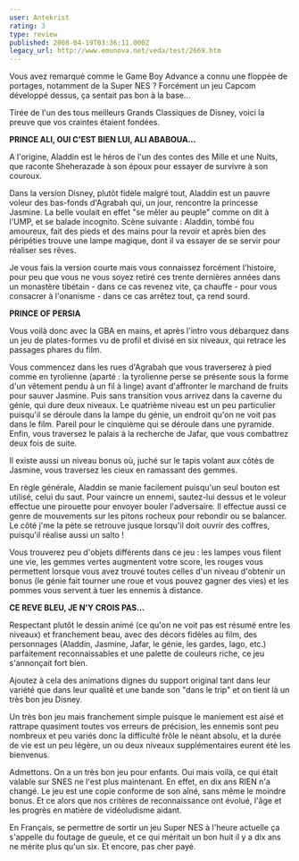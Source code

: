 ```yaml
---
user: Antekrist
rating: 3
type: review
published: 2008-04-19T03:36:11.000Z
legacy_url: http://www.emunova.net/veda/test/2669.htm
---
```

Vous avez remarqué comme le Game Boy Advance a connu une floppée de portages, notamment de la Super NES ? Forcément un jeu Capcom développé dessus, ça sentait pas bon à la base...  

Tirée de l'un des tous meilleurs Grands Classiques de Disney, voici la preuve que vos craintes étaient fondées.  

  

**PRINCE ALI, OUI C'EST BIEN LUI, ALI ABABOUA...**  

A l'origine, Aladdin est le héros de l'un des contes des Mille et une Nuits, que raconte Sheherazade à son époux pour essayer de survivre à son couroux.  

Dans la version Disney, plutôt fidèle malgré tout, Aladdin est un pauvre voleur des bas-fonds d'Agrabah qui, un jour, rencontre la princesse Jasmine. La belle voulait en effet "se mêler au peuple" comme on dit à l'UMP, et se balade incognito. Scène suivante : Aladdin, tombé fou amoureux, fait des pieds et des mains pour la revoir et après bien des péripéties trouve une lampe magique, dont il va essayer de se servir pour réaliser ses rêves.  

Je vous fais la version courte mais vous connaissez forcément l'histoire, pour peu que vous ne vous soyez retiré ces trente dernières années dans un monastère tibétain - dans ce cas revenez vite, ça chauffe - pour vous consacrer à l'onanisme - dans ce cas arrêtez tout, ça rend sourd.  

  

**PRINCE OF PERSIA**  

Vous voilà donc avec la GBA en mains, et après l'intro vous débarquez dans un jeu de plates-formes vu de profil et divisé en six niveaux, qui retrace les passages phares du film.  

Vous commencez dans les rues d'Agrabah que vous traverserez à pied comme en tyrolienne (aparté : la tyrolienne perse se présente sous la forme d'un vêtement pendu à un fil à linge) avant d'affronter le marchand de fruits pour sauver Jasmine. Puis sans transition vous arrivez dans la caverne du génie, qui dure deux niveaux. Le quatrième niveau est un peu particulier puisqu'il se déroule dans la lampe du génie, un endroit qu'on ne voit pas dans le film. Pareil pour le cinquième qui se déroule dans une pyramide. Enfin, vous traversez le palais à la recherche de Jafar, que vous combattrez deux fois de suite.  

Il existe aussi un niveau bonus où, juché sur le tapis volant aux côtés de Jasmine, vous traversez les cieux en ramassant des gemmes.  

En règle générale, Aladdin se manie facilement puisqu'un seul bouton est utilisé, celui du saut. Pour vaincre un ennemi, sautez-lui dessus et le voleur effectue une pirouette pour envoyer bouler l'adversaire. Il effectue aussi ce genre de mouvements sur les pitons rocheux pour rebondir ou se balancer. Le côté j'me la pète se retrouve jusque lorsqu'il doit ouvrir des coffres, puisqu'il réalise aussi un salto !  

Vous trouverez peu d'objets différents dans ce jeu : les lampes vous filent une vie, les gemmes vertes augmentent votre score, les rouges vous permettent lorsque vous avez trouvé toutes celles d'un niveau d'obtenir un bonus (le génie fait tourner une roue et vous pouvez gagner des vies) et les pommes vous servent à tuer les ennemis à distance.  

  

**CE REVE BLEU, JE N'Y CROIS PAS...**  

Respectant plutôt le dessin animé (ce qu'on ne voit pas est résumé entre les niveaux) et franchement beau, avec des décors fidèles au film, des personnages (Aladdin, Jasmine, Jafar, le génie, les gardes, Iago, etc.) parfaitement reconnaissables et une palette de couleurs riche, ce jeu s'annonçait fort bien.  

Ajoutez à cela des animations dignes du support original tant dans leur variété que dans leur qualité et une bande son "dans le trip" et on tient là un très bon jeu Disney.  

Un très bon jeu mais franchement simple puisque le maniement est aisé et rattrape quasiment toutes vos erreurs de précision, les ennemis sont peu nombreux et peu variés donc la difficulté frôle le néant absolu, et la durée de vie est un peu légère, un ou deux niveaux supplémentaires eurent été les bienvenus.  

  

Admettons. On a un très bon jeu pour enfants. Oui mais voilà, ce qui était valable sur SNES ne l'est plus maintenant. En effet, en dix ans RIEN n'a changé. Le jeu est une copie conforme de son aîné, sans même le moindre bonus. Et ce alors que nos critères de reconnaissance ont évolué, l'âge et les progrès en matière de vidéoludisme aidant.  

En Français, se permettre de sortir un jeu Super NES à l'heure actuelle ça s'appelle du foutage de gueule, et ce qui méritait un bon huit il y a dix ans ne mérite plus qu'un six. Et encore, pas cher payé.
